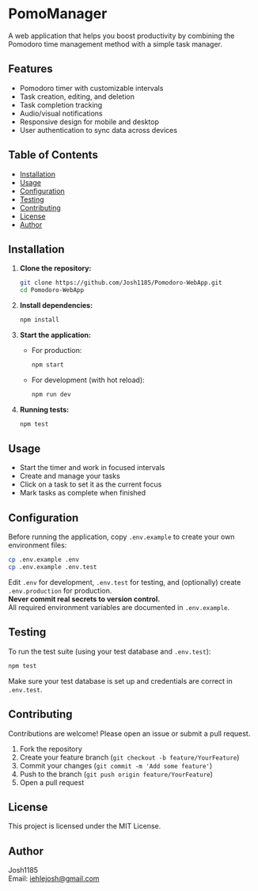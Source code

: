 # PomoManager

A web application that helps you boost productivity by combining the Pomodoro time management method with a simple task manager.

## Features

- Pomodoro timer with customizable intervals
- Task creation, editing, and deletion
- Task completion tracking
- Audio/visual notifications
- Responsive design for mobile and desktop
- User authentication to sync data across devices

## Table of Contents

- [Installation](#installation)
- [Usage](#usage)
- [Configuration](#configuration)
- [Testing](#testing)
- [Contributing](#contributing)
- [License](#license)
- [Author](#author)

## Installation

1. **Clone the repository:**
    ```bash
    git clone https://github.com/Josh1185/Pomodoro-WebApp.git
    cd Pomodoro-WebApp
    ```

2. **Install dependencies:**
    ```bash
    npm install
    ```

3. **Start the application:**
   - For production:
     ```bash
     npm start
     ```
   - For development (with hot reload):
     ```bash
     npm run dev

4. **Running tests:**
    ```bash
    npm test
    ```

## Usage

- Start the timer and work in focused intervals
- Create and manage your tasks
- Click on a task to set it as the current focus
- Mark tasks as complete when finished

## Configuration

Before running the application, copy `.env.example` to create your own environment files:

```bash
cp .env.example .env
cp .env.example .env.test
```

Edit `.env` for development, `.env.test` for testing, and (optionally) create `.env.production` for production.  
**Never commit real secrets to version control.**  
All required environment variables are documented in `.env.example`.

## Testing

To run the test suite (using your test database and `.env.test`):

```bash
npm test
```

Make sure your test database is set up and credentials are correct in `.env.test`.

## Contributing

Contributions are welcome! Please open an issue or submit a pull request.

1. Fork the repository
2. Create your feature branch (`git checkout -b feature/YourFeature`)
3. Commit your changes (`git commit -m 'Add some feature'`)
4. Push to the branch (`git push origin feature/YourFeature`)
5. Open a pull request

## License

This project is licensed under the MIT License.

## Author

Josh1185  
Email: iehlejosh@gmail.com
